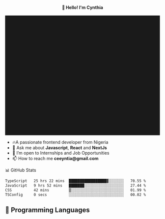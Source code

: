 <h4 align="center">👋 Hello! I'm Cynthia</h4>

<hr style="height:10%; margin-left:0; margin-right:0;" />

<div align="left">
  <ul>
  <li>🔥A passionate frontend developer from Nigeria</li>
  <li>💬 Ask me about <strong>Javascript</strong>, <strong>React</strong> and <strong> NextJs</strong></li>
  <li>👯 I’m open to Internships and Job Opportunities</li>
  <li>📫 How to reach me <strong>ceeyntia@gmail.com</strong></li>
</ul>
</div
  
## 📊 GitHub Stats

<!--START_SECTION:waka-->

```txt
TypeScript   25 hrs 22 mins  █████████████████▓░░░░░░░   70.55 %
JavaScript   9 hrs 52 mins   ███████░░░░░░░░░░░░░░░░░░   27.44 %
CSS          42 mins         ▒░░░░░░░░░░░░░░░░░░░░░░░░   01.99 %
TSConfig     0 secs          ░░░░░░░░░░░░░░░░░░░░░░░░░   00.02 %
```

<!--END_SECTION:waka-->

## 💬 Programming Languages

<!--START_SECTION:languages-->
<!--END_SECTION:languages-->
